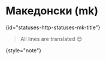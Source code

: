 # Македонски (mk)
{id="statuses-http-statuses-mk-title"}

> All lines are translated 😊
>
{style="note"}
